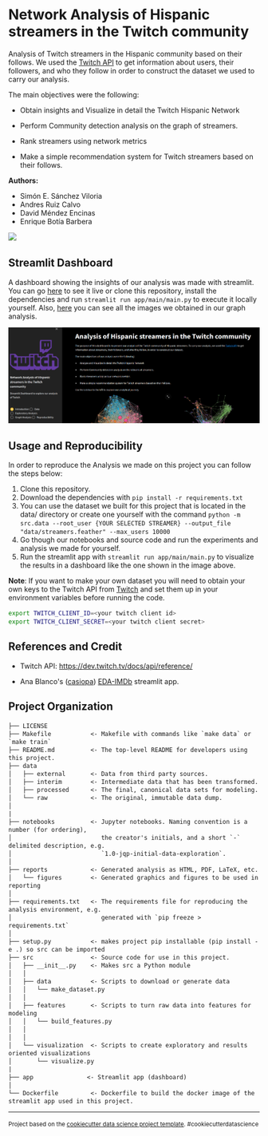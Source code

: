 Network Analysis of Hispanic streamers in the Twitch community
==============================

Analysis of Twitch streamers in the Hispanic community based on their follows. We used the [Twitch API](https://dev.twitch.tv/docs/api/reference/) to get information about users, their followers,
and who they follow in order to construct the dataset we used to carry our analysis.

The main objectives were the following:

- Obtain insights and Visualize in detail the Twitch Hispanic Network

- Perform Community detection analysis on the graph of streamers.

- Rank streamers using network metrics

- Make a simple recommendation system for Twitch streamers based on their follows.

**Authors:**
- Simón E. Sánchez Viloria
- Andres Ruiz Calvo
- David Méndez Encinas
- Enrique Botía Barbera

![](https://drive.google.com/uc?id=1SV6b0q2TVHUXfcE6IGCXUu_vuhaDaTJK)


Streamlit Dashboard
----------

A dashboard showing the insights of our analysis was made with streamlit. You can go [here](https://share.streamlit.io/simonsanvil/twitch-web-analytics/app/main/main.py) to see it live or clone this repository, install the dependencies and run `streamlit run app/main/main.py` to execute it locally yourself. Also, [here](https://drive.google.com/drive/folders/1sLFmG8H_ccWvvZcTS-vsuiaTParDkmf5?usp=sharing) you can see all the images we obtained in our graph analysis.

![Streamlit Dashboard](https://github.com/Enver-group/twitch-web-analytics/blob/master/reports/figures/dashboard_home.png?raw=true)

Usage and Reproducibility
--------------


In order to reproduce the Analysis we made on this project you can follow the steps below:

1. Clone this repository.
2. Download the dependencies with `pip install -r requirements.txt`
3. You can use the dataset we built for this project that is located in the data/ directory or create one yourself with the command `python -m src.data --root_user {YOUR SELECTED STREAMER} --output_file "data/streamers.feather" --max_users 10000`
4. Go though our notebooks and source code and run the experiments and analysis we made for yourself.
5. Run the streamlit app with `streamlit run app/main/main.py` to visualize the results in a dashboard like the one shown in the image above.

**Note**: If you want to make your own dataset you will need to obtain your own keys to the Twitch API from [Twitch](https://dev.twitch.tv/docs/api/quick-start/#authentication) and set them up in your environment variables before running the code.

```bash
export TWITCH_CLIENT_ID=<your twitch client id>
export TWITCH_CLIENT_SECRET=<your twitch client secret>
```

References and Credit
----------

- Twitch API: https://dev.twitch.tv/docs/api/reference/

- Ana Blanco's ([casiopa](https://github.com/casiopa)) [EDA-IMDb](https://share.streamlit.io/casiopa/eda-imdb/main/src/utils/streamlit/EDA_IMDb_main.py) streamlit app.


Project Organization
------------

    ├── LICENSE
    ├── Makefile           <- Makefile with commands like `make data` or `make train`
    ├── README.md          <- The top-level README for developers using this project.
    ├── data
    │   ├── external       <- Data from third party sources.
    │   ├── interim        <- Intermediate data that has been transformed.
    │   ├── processed      <- The final, canonical data sets for modeling.
    │   └── raw            <- The original, immutable data dump.
    │ 
    |
    ├── notebooks          <- Jupyter notebooks. Naming convention is a number (for ordering),
    │                         the creator's initials, and a short `-` delimited description, e.g.
    │                         `1.0-jqp-initial-data-exploration`.
    │
    ├── reports            <- Generated analysis as HTML, PDF, LaTeX, etc.
    │   └── figures        <- Generated graphics and figures to be used in reporting
    │
    ├── requirements.txt   <- The requirements file for reproducing the analysis environment, e.g.
    │                         generated with `pip freeze > requirements.txt`
    │
    ├── setup.py           <- makes project pip installable (pip install -e .) so src can be imported
    ├── src                <- Source code for use in this project.
    │   ├── __init__.py    <- Makes src a Python module
    │   │
    │   ├── data           <- Scripts to download or generate data
    │   │   └── make_dataset.py
    │   │
    │   ├── features       <- Scripts to turn raw data into features for modeling
    │   │   └── build_features.py
    │   │
    │   │
    │   └── visualization  <- Scripts to create exploratory and results oriented visualizations
    │       └── visualize.py
    |
    ├── app               <- Streamlit app (dashboard)
    │
    └── Dockerfile         <- Dockerfile to build the docker image of the streamlit app used in this project.


--------

<p><small>Project based on the <a target="_blank" href="https://drivendata.github.io/cookiecutter-data-science/">cookiecutter data science project template</a>. #cookiecutterdatascience</small></p>
